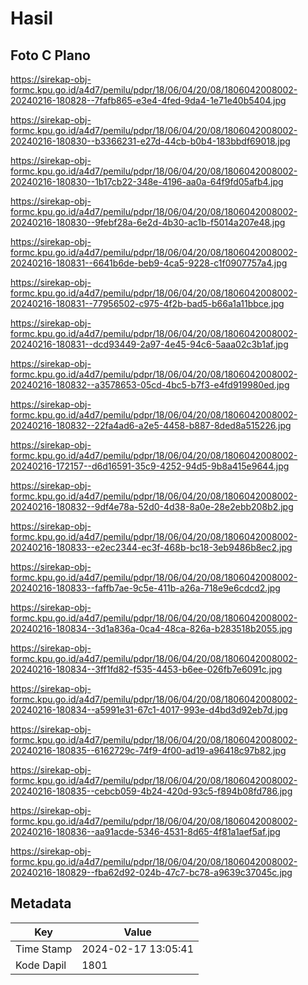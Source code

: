 # Hasil

## Foto C Plano

https://sirekap-obj-formc.kpu.go.id/a4d7/pemilu/pdpr/18/06/04/20/08/1806042008002-20240216-180828--7fafb865-e3e4-4fed-9da4-1e71e40b5404.jpg

https://sirekap-obj-formc.kpu.go.id/a4d7/pemilu/pdpr/18/06/04/20/08/1806042008002-20240216-180830--b3366231-e27d-44cb-b0b4-183bbdf69018.jpg

https://sirekap-obj-formc.kpu.go.id/a4d7/pemilu/pdpr/18/06/04/20/08/1806042008002-20240216-180830--1b17cb22-348e-4196-aa0a-64f9fd05afb4.jpg

https://sirekap-obj-formc.kpu.go.id/a4d7/pemilu/pdpr/18/06/04/20/08/1806042008002-20240216-180830--9febf28a-6e2d-4b30-ac1b-f5014a207e48.jpg

https://sirekap-obj-formc.kpu.go.id/a4d7/pemilu/pdpr/18/06/04/20/08/1806042008002-20240216-180831--6641b6de-beb9-4ca5-9228-c1f0907757a4.jpg

https://sirekap-obj-formc.kpu.go.id/a4d7/pemilu/pdpr/18/06/04/20/08/1806042008002-20240216-180831--77956502-c975-4f2b-bad5-b66a1a11bbce.jpg

https://sirekap-obj-formc.kpu.go.id/a4d7/pemilu/pdpr/18/06/04/20/08/1806042008002-20240216-180831--dcd93449-2a97-4e45-94c6-5aaa02c3b1af.jpg

https://sirekap-obj-formc.kpu.go.id/a4d7/pemilu/pdpr/18/06/04/20/08/1806042008002-20240216-180832--a3578653-05cd-4bc5-b7f3-e4fd919980ed.jpg

https://sirekap-obj-formc.kpu.go.id/a4d7/pemilu/pdpr/18/06/04/20/08/1806042008002-20240216-180832--22fa4ad6-a2e5-4458-b887-8ded8a515226.jpg

https://sirekap-obj-formc.kpu.go.id/a4d7/pemilu/pdpr/18/06/04/20/08/1806042008002-20240216-172157--d6d16591-35c9-4252-94d5-9b8a415e9644.jpg

https://sirekap-obj-formc.kpu.go.id/a4d7/pemilu/pdpr/18/06/04/20/08/1806042008002-20240216-180832--9df4e78a-52d0-4d38-8a0e-28e2ebb208b2.jpg

https://sirekap-obj-formc.kpu.go.id/a4d7/pemilu/pdpr/18/06/04/20/08/1806042008002-20240216-180833--e2ec2344-ec3f-468b-bc18-3eb9486b8ec2.jpg

https://sirekap-obj-formc.kpu.go.id/a4d7/pemilu/pdpr/18/06/04/20/08/1806042008002-20240216-180833--faffb7ae-9c5e-411b-a26a-718e9e6cdcd2.jpg

https://sirekap-obj-formc.kpu.go.id/a4d7/pemilu/pdpr/18/06/04/20/08/1806042008002-20240216-180834--3d1a836a-0ca4-48ca-826a-b283518b2055.jpg

https://sirekap-obj-formc.kpu.go.id/a4d7/pemilu/pdpr/18/06/04/20/08/1806042008002-20240216-180834--3ff1fd82-f535-4453-b6ee-026fb7e6091c.jpg

https://sirekap-obj-formc.kpu.go.id/a4d7/pemilu/pdpr/18/06/04/20/08/1806042008002-20240216-180834--a5991e31-67c1-4017-993e-d4bd3d92eb7d.jpg

https://sirekap-obj-formc.kpu.go.id/a4d7/pemilu/pdpr/18/06/04/20/08/1806042008002-20240216-180835--6162729c-74f9-4f00-ad19-a96418c97b82.jpg

https://sirekap-obj-formc.kpu.go.id/a4d7/pemilu/pdpr/18/06/04/20/08/1806042008002-20240216-180835--cebcb059-4b24-420d-93c5-f894b08fd786.jpg

https://sirekap-obj-formc.kpu.go.id/a4d7/pemilu/pdpr/18/06/04/20/08/1806042008002-20240216-180836--aa91acde-5346-4531-8d65-4f81a1aef5af.jpg

https://sirekap-obj-formc.kpu.go.id/a4d7/pemilu/pdpr/18/06/04/20/08/1806042008002-20240216-180829--fba62d92-024b-47c7-bc78-a9639c37045c.jpg


## Metadata

| Key        | Value               |
| ---------- | ------------------- |
| Time Stamp | 2024-02-17 13:05:41 |
| Kode Dapil | 1801                |



